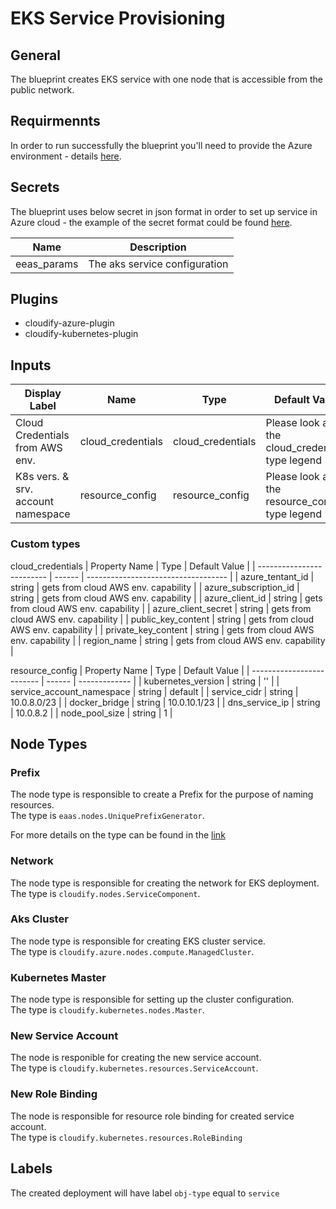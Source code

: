 # EKS Service Provisioning

## General

The blueprint creates EKS service with one node that is accessible from the public network.

## Requirmennts

In order to run successfully the blueprint you'll need to provide the Azure environment - details [here](https://github.com/cloudify-community/eaas-example). 

## Secrets

The blueprint uses below secret in json format in order to set up service in Azure cloud - the example of the secret format could be found [here](https://github.com/cloudify-community/eaas-example/blob/master/secret.json).

| Name                  | Description                      |
| --------------------- | -------------------------------- |
| eeas_params           | The aks service configuration    |


## Plugins

* cloudify-azure-plugin
* cloudify-kubernetes-plugin

## Inputs

| Display Label                      | Name                | Type              | Default Value                                    |
| ---------------------------------- | ------------------- | ----------------- | ------------------------------------------------ |
| Cloud Credentials from AWS env.    | cloud_credentials   | cloud_credentials | Please look at the cloud_credentials type legend |
| K8s vers. & srv. account namespace | resource_config     | resource_config   | Please look at the resource_config type legend   |

### Custom types
cloud_credentials
| Property Name             | Type   | Default Value                       |
| ------------------------- | ------ | ----------------------------------- |
| azure_tentant_id          | string | gets from cloud AWS env. capability |
| azure_subscription_id     | string | gets from cloud AWS env. capability |
| azure_client_id           | string | gets from cloud AWS env. capability |
| azure_client_secret       | string | gets from cloud AWS env. capability |
| public_key_content        | string | gets from cloud AWS env. capability |
| private_key_content       | string | gets from cloud AWS env. capability |
| region_name               | string | gets from cloud AWS env. capability |


resource_config
| Property Name             | Type   | Default Value |
| ------------------------- | ------ | ------------- |
| kubernetes_version        | string | ''            |
| service_account_namespace | string | default       |
| service_cidr              | string | 10.0.8.0/23   |
| docker_bridge             | string | 10.0.10.1/23  |
| dns_service_ip            | string | 10.0.8.2      |
| node_pool_size            | string | 1             |

## Node Types

### Prefix
The node type is responsible to create a Prefix for the purpose of naming resources.\
The type is `eaas.nodes.UniquePrefixGenerator`.

For more details on the type can be found in the [link](https://github.com/cloudify-community/eaas-example/blob/master/utils/custom_types.yaml)

### Network
The node type is responsible for creating the network for EKS deployment.\
The type is `cloudify.nodes.ServiceComponent`.

### Aks Cluster
The node type is responsible for creating EKS cluster service.\
The type is `cloudify.azure.nodes.compute.ManagedCluster`.

### Kubernetes Master
The node type is responsible for setting up the cluster configuration.\
The type is `cloudify.kubernetes.nodes.Master`.

### New Service Account
The node is responible for creating the new service account.\
The type is `cloudify.kubernetes.resources.ServiceAccount`.

### New Role Binding
The node is responsible for resource role binding for created service account.\
The type is `cloudify.kubernetes.resources.RoleBinding`

## Labels

The created deployment will have label `obj-type` equal to `service`